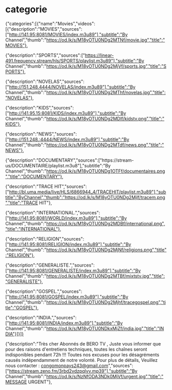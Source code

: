 # categorie
{"categories":[{"name":"Movies","videos":[{"description":"MOVIES","sources":["http://141.95:8081/MOVIES/index.m3u89"],"subtitle":"By Channel","thumb":"https://od.lk/s/M18yOTU0NDg2MTNf/movie.jpg","title":"MOVIES"},

{"description":"SPORTS","sources":["https://linear-491.frequency.stream/hls/SPORTS/playlist.m3u89"],"subtitle":"By Channel","thumb":"https://od.lk/s/M18yOTU0NDg2MjVf/sports.jpg","title":"SPORTS"},

{"description":"NOVELAS","sources":["http://151.248.4444/NOVELAS/index.m3u89"],"subtitle":"By Channel","thumb":"https://od.lk/s/M18yOTU0NDg2MThf/novelas.jpg","title":"NOVELAS"},

{"description":"KIDS","sources":["http://141.95.15:8081/KIDS/index.m3u89"],"subtitle":"By Channel","thumb":"https://od.lk/s/M18yOTU0NDg2MDlf/kidstv.png","title":"KIDS"},

{"description":"NEWS","sources":["http://151.248.:4444/NEWS/index.m3u89"],"subtitle":"By Channel","thumb":"https://od.lk/s/M18yOTU0NDg2MTdf/news.png","title":"NEWS"},

{"description":"DOCUMENTARY","sources":["https://stream-us/DOCUMENTAIRE/playlist.m3u8"],"subtitle":"By Channel","thumb":"https://od.lk/s/M18yOTU0NDg1OTFf/documentaires.png","title":"DOCUMENTARY"},

{"description":"TRACE HIT","sources":["http://bl.uma.media/live/HLS/6866944_4/TRACEHIT/playlist.m3u89"],"subtitle":"ByChannel","thumb":"https://od.lk/s/M18yOTU0NDg2Mjlf/tracem.png","title":"TRACE HIT"},

{"description":"INTERNATIONAL.","sources":["http://141.95:8081/WORLD/index.m3u89"],"subtitle":"By Channel","thumb":"https://od.lk/s/M18yOTU0NDg2MDBf/international.png","title":"INTERNATIONAL"},

{"description":"RELIGION","sources":["http://141.95:8081/RELIGION/index.m3u89"],"subtitle":"By Channel","thumb":"https://od.lk/s/M18yOTU0NDg2MjNf/religions.png","title":"RELIGION"},

{"description":"GENERALISTE.","sources":["http://141.95:8081/GENERALISTE/index.m3u89"],"subtitle":"By Channel","thumb":"https://od.lk/s/M18yOTU0NDg2MTBf/mixtstv.jpg","title":"GENERALISTE"},

{"description":"GOSPEL.","sources":["http://141.95:8081/GOSPEL/index.m3u89"],"subtitle":"By Channel","thumb":"https://od.lk/s/M18yOTU0NDg2Mjhf/tracegospel.png","title":"GOSPEL"},

{"description":"INDIA.","sources":["http://141.95:8081/INDIA/index.m3u89"],"subtitle":"By Channel","thumb":"https://od.lk/s/M18yOTU0NDkxMjZf/india.jpg","title":"INDIA"}]}]}




{"description":"Très cher Abonnés de BERO TV , Juste vous informer que pour des raisons d'entretiens techniques, toutes les chaînes seront indisponibles pendant 72h !!! Toutes nos excuses pour les désagréments causés indépendamment de notre volonté. Pour plus de détails, Veuillez nous contacter : congomonpays243@gmail.com","sources":["https://stream.zeno.fm/3rbd2vdzpqlvv.mp39"],"subtitle":"By Channel","thumb":"https://od.lk/s/NzNfODA3NDk0MjVf/urgent.jpg","title":"MESSAGE URGENT"},
